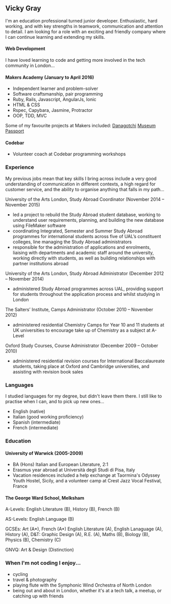 ## Vicky Gray

I'm an education professional turned junior developer. Enthusiastic, hard working, and with key strengths in teamwork, communication and attention to detail. I am looking for a role with an exciting and friendly company where I can continue learning and extending my skills.

#### Web Development

I have loved learning to code and getting more involved in the tech community in London...

#### Makers Academy (January to April 2016)

- Independent learner and problem-solver
- Software craftsmanship, pair programming
- Ruby, Rails, Javascript, AngularJs, Ionic
- HTML & CSS
- Rspec, Capybara, Jasmine, Protractor 
- OOP, TDD, MVC

Some of my favourite projects at Makers included:
[Danagotchi](https://github.com/vickymg/danagotchi "Danagotchi")
[Museum Passport](https://github.com/vickymg/frontend_museum_passport "Museum Passport")

#### Codebar

- Volunteer coach at Codebar programming workshops

### Experience

My previous jobs mean that key skills I bring across include a very good understanding of communication in different contexts, a high regard for customer service, and the ability to organise anything that falls in my path...

University of the Arts London, Study Abroad Coordinator (November 2014 – November 2015)
* led a project to rebuild the Study Abroad student database, working to understand user requirements, planning, and building the new database using FileMaker software
* coordinating Integrated, Semester and Summer Study Abroad programmes for international students across five of UAL’s constituent colleges, line managing the Study Abroad administrators
* responsible for the administration of applications and enrolments, liaising with departments and academic staff around the university, working directly with students, as well as building relationships with partner institutions abroad

University of the Arts London, Study Abroad Administrator (December 2012 – November 2014)
* administered Study Abroad programmes across UAL, providing support for students throughout the application process and whilst studying in London

The Salters’ Institute, Camps Administrator (October 2010 – November 2012)
* administered residential Chemistry Camps for Year 10 and 11 students at UK universities to encourage take up of Chemistry as a subject at A-Level

Oxford Study Courses, Course Administrator (December 2009 – October 2010)
* administered residential revision courses for International Baccalaureate students, taking place at Oxford and Cambridge universities, and assisting with revision book sales

### Languages

I studied languages for my degree, but didn't leave them there. I still like to practise when I can, and to pick up new ones...

* English (native)
* Italian (good working proficiency)
* Spanish (intermediate)
* French (intermediate)

### Education

#### University of Warwick (2005-2009)

- BA (Hons) Italian and European Literature, 2:1
- Erasmus year abroad at Università degli Studi di Pisa, Italy
- Vacation residences included a help exchange at Taormina's Odyssey Youth Hostel, Sicily, and
  a volunteer camp at Crest Jazz Vocal Festival, France

#### The George Ward School, Melksham
A-Levels:   English Literature (B), History (B), French (B)

AS-Levels:  English Language (B)

GCSEs:      Art (A\*), French (A\*) English Literature (A), English Lanaguage (A), History (A), D&T: Graphic Design (A),
            R.E. (A), Maths (B), Biology (B), Physics (B), Chemistry (C)

GNVQ:       Art & Design (Distinction)

### When I'm not coding I enjoy...

* cycling
* travel & photography
* playing flute with the Symphonic Wind Orchestra of North London
* being out and about in London, whether it's at a tech talk, a meetup, or catching up with friends
